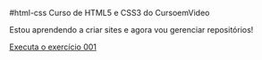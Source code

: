 #html-css
Curso de HTML5 e CSS3 do CursoemVideo

Estou aprendendo a criar sites e agora vou gerenciar repositórios!

<a href="https://eduardonbr.github.io/html-css/exercicios/ex001/index.html">Executa o exercício 001</a>